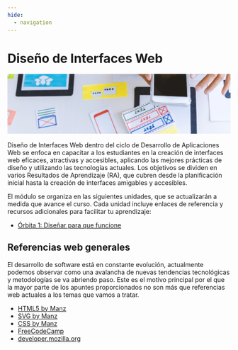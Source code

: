 ```yaml
---
hide:
  - navigation
---
```


# Diseño de Interfaces Web

![](assets/referencias.jpg)


Diseño de Interfaces Web dentro del ciclo de Desarrollo de Aplicaciones Web se enfoca en capacitar a los estudiantes en la creación de interfaces web eficaces, atractivas y accesibles, aplicando las mejores prácticas de diseño y utilizando las tecnologías actuales. Los objetivos se dividen en varios Resultados de Aprendizaje (RA), que cubren desde la planificación inicial hasta la creación de interfaces amigables y accesibles.

El módulo se organiza en las siguientes unidades, que se actualizarán a medida que avance el curso. Cada unidad incluye enlaces de referencia y recursos adicionales para facilitar tu aprendizaje:

* [Órbita 1: Diseñar para que funcione](orbita1-disenar-para-que-funcione.md)


## Referencias web generales

El desarrollo de software está en constante evolución, actualmente podemos observar como una avalancha de nuevas tendencias tecnológicas y metodologías se va abriendo paso. Este es el motivo principal por el que la mayor parte de los apuntes proporcionados no son más que referencias web actuales a los temas que vamos a tratar.

* [HTML5 by Manz](https://lenguajehtml.com/html/)
* [SVG by Manz](https://lenguajehtml.com/svg/)
* [CSS by Manz](https://lenguajecss.com/css/)
* [FreeCodeCamp](https://www.freecodecamp.org/)
* [developer.mozilla.org](https://developer.mozilla.org/es/docs/Web/JavaScript)


